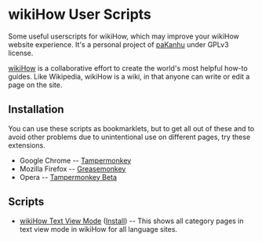 wikiHow User Scripts
====================

Some useful userscripts for wikiHow, which may improve your wikiHow website
experience. It's a personal project of [paKanhu](https://github.com/paKanhu)
under GPLv3 license.

[wikiHow](http://www.wikihow.com) is a collaborative effort to create the
world's most helpful how-to guides. Like Wikipedia, wikiHow is a wiki, in that
anyone can write or edit a page on the site.


## Installation

You can use these scripts as bookmarklets, but to get all out of these and to
avoid other problems due to unintentional use on different pages, try these
extensions.
+ Google Chrome -- [Tampermonkey](https://chrome.google.com/webstore/detail/tampermonkey/dhdgffkkebhmkfjojejmpbldmpobfkfo)
+ Mozilla Firefox -- [Greasemonkey](https://addons.mozilla.org/en-US/firefox/addon/greasemonkey)
+ Opera -- [Tampermonkey Beta](https://addons.opera.com/en/extensions/details/tampermonkey-beta/)


## Scripts

+ [wikiHow Text View Mode](https://github.com/paKanhu/wikiHow-userscripts/tree/master/Text%20View%20Mode) ([Install](https://github.com/paKanhu/wikiHow-userscripts/raw/master/Text%20View%20Mode/wikiHow%20Text%20View%20Mode.user.js)) -- This shows
all category pages in text view mode in wikiHow for all language sites.
